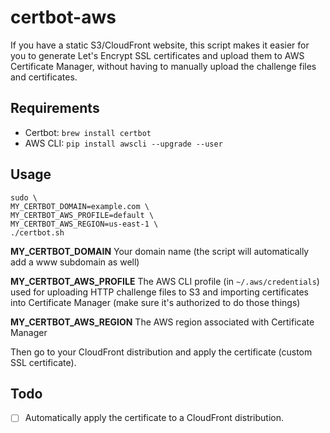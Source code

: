 # certbot-aws

If you have a static S3/CloudFront website, this script makes it easier
for you to generate Let's Encrypt SSL certificates and upload them to
AWS Certificate Manager, without having to manually upload the challenge
files and certificates.

## Requirements

- Certbot: `brew install certbot`
- AWS CLI: `pip install awscli --upgrade --user`

## Usage

```
sudo \
MY_CERTBOT_DOMAIN=example.com \
MY_CERTBOT_AWS_PROFILE=default \
MY_CERTBOT_AWS_REGION=us-east-1 \
./certbot.sh
```

**MY_CERTBOT_DOMAIN** Your domain name (the script will automatically add a www subdomain as well)

**MY_CERTBOT_AWS_PROFILE** The AWS CLI profile (in `~/.aws/credentials`) used for uploading HTTP challenge files to S3 and importing certificates into Certificate Manager (make sure it's authorized to do those things)

**MY_CERTBOT_AWS_REGION** The AWS region associated with Certificate Manager

Then go to your CloudFront distribution and apply the certificate (custom SSL certificate).

## Todo

- [ ] Automatically apply the certificate to a CloudFront distribution.
